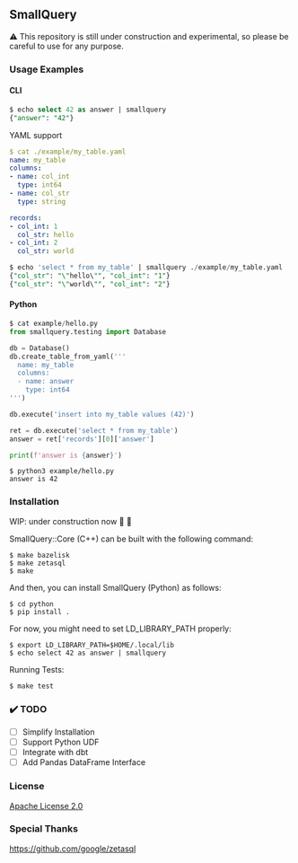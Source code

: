 ## SmallQuery

:warning: This repository is still under construction and experimental, so please be careful to use for any purpose.

### Usage Examples

#### CLI

```sql
$ echo select 42 as answer | smallquery
{"answer": "42"}
```

YAML support

```yaml
$ cat ./example/my_table.yaml
name: my_table
columns:
- name: col_int
  type: int64
- name: col_str
  type: string

records:
- col_int: 1
  col_str: hello
- col_int: 2
  col_str: world
```

```sql
$ echo 'select * from my_table' | smallquery ./example/my_table.yaml
{"col_str": "\"hello\"", "col_int": "1"}
{"col_str": "\"world\"", "col_int": "2"}
```

#### Python

```py
$ cat example/hello.py
from smallquery.testing import Database

db = Database()
db.create_table_from_yaml('''
  name: my_table
  columns:
  - name: answer
    type: int64
''')

db.execute('insert into my_table values (42)')

ret = db.execute('select * from my_table')
answer = ret['records'][0]['answer']

print(f'answer is {answer}')
```

```
$ python3 example/hello.py
answer is 42
```


### Installation

WIP: under construction now :runner: :runner:

SmallQuery::Core (C++) can be built with the following command:

```
$ make bazelisk
$ make zetasql
$ make
```

And then, you can install SmallQuery (Python) as follows:

```
$ cd python
$ pip install .
```

For now, you might need to set LD_LIBRARY_PATH properly:

```
$ export LD_LIBRARY_PATH=$HOME/.local/lib
$ echo select 42 as answer | smallquery
```

Running Tests:

```
$ make test
```


### :heavy_check_mark: TODO

- [ ] Simplify Installation
- [ ] Support Python UDF
- [ ] Integrate with dbt
- [ ] Add Pandas DataFrame Interface

### License

[Apache License 2.0](LICENSE)


### Special Thanks

https://github.com/google/zetasql